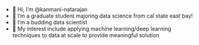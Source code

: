- 👋 Hi, I’m @kanmani-natarajan
- 👀 I’m a graduate student majoring data science  from cal state east bay!
- 🌱 I’m a budding data scientist
- 💞️ My interest include applying machine learning/deep learning  techniques to data at scale to provide meaningful solution

<!---
kanmani-natarajan/kanmani-natarajan is a ✨ special ✨ repository because its `README.md` (this file) appears on your GitHub profile.
You can click the Preview link to take a look at your changes.
--->
